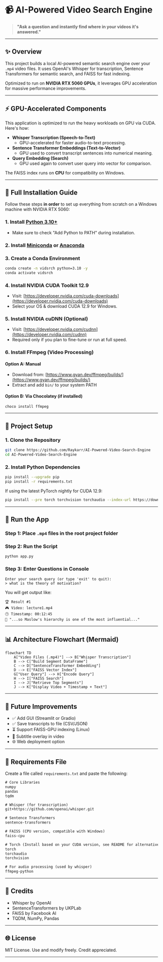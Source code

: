 # 📹 AI-Powered Video Search Engine

> **"Ask a question and instantly find where in your videos it's answered."**

---

## ✨ Overview

This project builds a local AI-powered semantic search engine over your `.mp4` video files. It uses OpenAI's Whisper for transcription, Sentence Transformers for semantic search, and FAISS for fast indexing.

Optimized to run on **NVIDIA RTX 5060 GPUs**, it leverages GPU acceleration for massive performance improvements.

---

## ⚡ GPU-Accelerated Components

This application is optimized to run the heavy workloads on GPU via CUDA. Here's how:

- **Whisper Transcription (Speech-to-Text)**
  - GPU-accelerated for faster audio-to-text processing.
- **Sentence Transformer Embeddings (Text-to-Vector)**
  - GPU used to convert transcript sentences into numerical meaning.
- **Query Embedding (Search)**
  - GPU used again to convert user query into vector for comparison.

The FAISS index runs on **CPU** for compatibility on Windows.

---

## 🧰 Full Installation Guide

Follow these steps **in order** to set up everything from scratch on a Windows machine with NVIDIA RTX 5060:

### 1. Install [Python 3.10+](https://www.python.org/downloads/)

- Make sure to check "Add Python to PATH" during installation.

### 2. Install [Miniconda](https://docs.conda.io/en/latest/miniconda.html) or [Anaconda](https://www.anaconda.com/products/distribution)

### 3. Create a Conda Environment

```bash
conda create -n vidsrch python=3.10 -y
conda activate vidsrch
```

### 4. Install NVIDIA CUDA Toolkit 12.9

- Visit: [https://developer.nvidia.com/cuda-downloads](https://developer.nvidia.com/cuda-downloads)
- Select your OS & download CUDA 12.9 for Windows.

### 5. Install NVIDIA cuDNN (Optional)

- Visit: [https://developer.nvidia.com/cudnn](https://developer.nvidia.com/cudnn)
- Required only if you plan to fine-tune or run at full speed.

### 6. Install FFmpeg (Video Processing)

#### Option A: Manual

- Download from: [https://www.gyan.dev/ffmpeg/builds/](https://www.gyan.dev/ffmpeg/builds/)
- Extract and add `bin/` to your system PATH

#### Option B: Via Chocolatey (if installed)

```bash
choco install ffmpeg
```

---

## 🚀 Project Setup

### 1. Clone the Repository

```bash
git clone https://github.com/Raykarr/AI-Powered-Video-Search-Engine
cd AI-Powered-Video-Search-Engine
```

### 2. Install Python Dependencies

```bash
pip install --upgrade pip
pip install -r requirements.txt
```

If using the latest PyTorch nightly for CUDA 12.9:

```bash
pip install --pre torch torchvision torchaudio --index-url https://download.pytorch.org/whl/nightly/cu129
```

---

## 🔄 Run the App

### Step 1: Place `.mp4` files in the root project folder

### Step 2: Run the Script

```bash
python app.py
```

### Step 3: Enter Questions in Console

```text
Enter your search query (or type 'exit' to quit):
> what is the theory of motivation?
```

You will get output like:

```
🏆 Result #1
🎮 Video: lecture1.mp4
🕒 Timestamp: 00:12:45
📝 "...so Maslow's hierarchy is one of the most influential..."
```

---

## 📊 Architecture Flowchart (Mermaid)

```mermaid
flowchart TD
    A["Video Files (.mp4)"] --> B["Whisper Transcription"]
    B --> C["Build Segment DataFrame"]
    C --> D["SentenceTransformer Embedding"]
    D --> E["FAISS Vector Index"]
    G["User Query"] --> H["Encode Query"]
    H --> I["FAISS Search"]
    I --> J["Retrieve Top Segments"]
    J --> K["Display Video + Timestamp + Text"]
```

---

## 📂 Future Improvements

- ✅ Add GUI (Streamlit or Gradio)
- ✅ Save transcripts to file (CSV/JSON)
- ⏳ Support FAISS-GPU indexing (Linux)
- 📍 Subtitle overlay in video
- 🌐 Web deployment option

---

## 📄 Requirements File

Create a file called `requirements.txt` and paste the following:

```txt
# Core Libraries
numpy
pandas
tqdm

# Whisper (for transcription)
git+https://github.com/openai/whisper.git

# Sentence Transformers
sentence-transformers

# FAISS (CPU version, compatible with Windows)
faiss-cpu

# Torch (Install based on your CUDA version, see README for alternatives)
torch
torchaudio
torchvision

# For audio processing (used by whisper)
ffmpeg-python
```

---

## 🌟 Credits

- Whisper by OpenAI
- SentenceTransformers by UKPLab
- FAISS by Facebook AI
- TQDM, NumPy, Pandas

---

## 🌐 License

MIT License. Use and modify freely. Credit appreciated.

---


